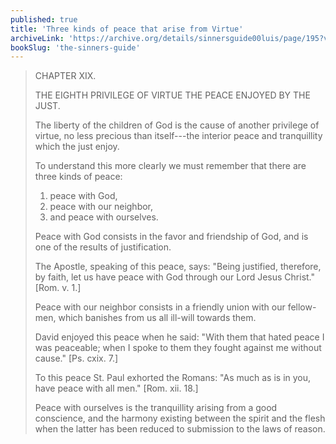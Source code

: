 ```yaml
---
published: true
title: 'Three kinds of peace that arise from Virtue'
archiveLink: 'https://archive.org/details/sinnersguide00luis/page/195?view=theater'
bookSlug: 'the-sinners-guide'
---
```


> CHAPTER XIX.
>
> THE EIGHTH PRIVILEGE OF VIRTUE THE PEACE ENJOYED BY THE JUST.
>
> The liberty of the children of God is the cause of another privilege of virtue, no less precious than itself---the interior peace and tranquillity which the just enjoy.
>
> To understand this more clearly we must remember that there are three kinds of peace:
>
> 1. peace with God,
> 2. peace with our neighbor,
> 3. and peace with ourselves.
>
> Peace with God consists in the favor and friendship of God, and is one of the results of justification.
>
> The Apostle, speaking of this peace, says: "Being justified, therefore, by faith, let us have peace with God through our Lord Jesus Christ." [Rom. v. 1.]
>
> Peace with our neighbor consists in a friendly union with our fellow-men, which banishes from us all ill-will towards them.
>
> David enjoyed this peace when he said: "With them that hated peace I was peaceable; when I spoke to them they fought against me without cause." [Ps. cxix. 7.]
>
> To this peace St. Paul exhorted the Romans: "As much as is in you, have peace with all men." [Rom. xii. 18.]
>
> Peace with ourselves is the tranquillity arising from a good conscience, and the harmony existing between the spirit and the flesh when the latter has been reduced to submission to the laws of reason.